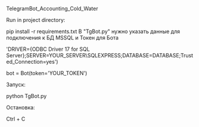 TelegramBot_Accounting_Cold_Water

Run in project directory:

pip install -r requirements.txt
В "TgBot.py" нужно указать данные для подключения к БД MSSQL и Токен для Бота

'DRIVER={ODBC Driver 17 for SQL Server};SERVER=YOUR_SERVER\SQLEXPRESS;DATABASE=DATABASE;Trusted_Connection=yes')

bot = Bot(token='YOUR_TOKEN')

Запуск:

python TgBot.py

Остановка:

Ctrl + C
